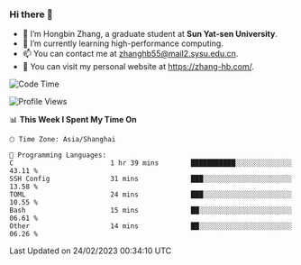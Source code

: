 ### Hi there 👋

- 🔭 I’m Hongbin Zhang, a graduate student at **Sun Yat-sen University**.
- 🌱 I’m currently learning high-performance computing.
- 📫 You can contact me at zhanghb55@mail2.sysu.edu.cn.
- 👀 You can visit my personal website at https://zhang-hb.com/.

<!--START_SECTION:waka-->
![Code Time](http://img.shields.io/badge/Code%20Time-70%20hrs%2036%20mins-blue)

![Profile Views](http://img.shields.io/badge/Profile%20Views-2-blue)

📊 **This Week I Spent My Time On** 

```text
🕑︎ Time Zone: Asia/Shanghai

💬 Programming Languages: 
C                        1 hr 39 mins        ███████████░░░░░░░░░░░░░░   43.11 % 
SSH Config               31 mins             ███░░░░░░░░░░░░░░░░░░░░░░   13.58 % 
TOML                     24 mins             ███░░░░░░░░░░░░░░░░░░░░░░   10.55 % 
Bash                     15 mins             ██░░░░░░░░░░░░░░░░░░░░░░░   06.61 % 
Other                    14 mins             ██░░░░░░░░░░░░░░░░░░░░░░░   06.26 % 
```


 Last Updated on 24/02/2023 00:34:10 UTC
<!--END_SECTION:waka-->